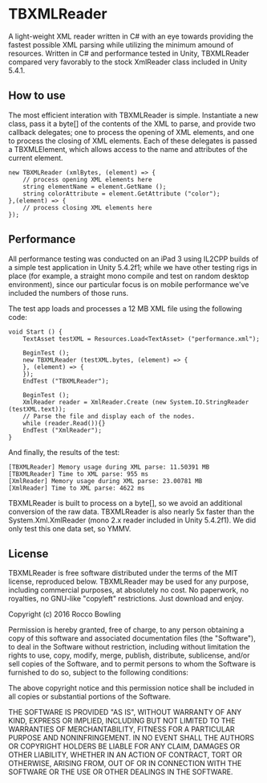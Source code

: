 # TBXMLReader

A light-weight XML reader written in C# with an eye towards providing the fastest possible XML parsing while utilizing the minimum amound of resources. Written in C# and performance tested in Unity, TBXMLReader compared very favorably to the stock XmlReader class included in Unity 5.4.1.

## How to use

The most efficient interation with TBXMLReader is simple. Instantiate a new class, pass it a byte[] of the contents of the XML to parse, and provide two callback delegates; one to process the opening of XML elements, and one to process the closing of XML elements. Each of these delegates is passed a TBXMLElement, which allows access to the name and attributes of the current element.

````
new TBXMLReader (xmlBytes, (element) => {
	// process opening XML elements here
	string elementName = element.GetName ();
	string colorAttribute = element.GetAttribute ("color");
},(element) => {
	// process closing XML elements here
});
````


## Performance

All performance testing was conducted on an iPad 3 using IL2CPP builds of a simple test application in Unity 5.4.2f1; while we have other testing rigs in place (for example, a straight mono compile and test on random desktop environment), since our particular focus is on mobile performance we've included the numbers of those runs.

The test app loads and processes a 12 MB XML file using the following code:

````
void Start () {
	TextAsset testXML = Resources.Load<TextAsset> ("performance.xml");

	BeginTest ();
	new TBXMLReader (testXML.bytes, (element) => {
	}, (element) => {
	});
	EndTest ("TBXMLReader");

	BeginTest ();
	XmlReader reader = XmlReader.Create (new System.IO.StringReader (testXML.text));
	// Parse the file and display each of the nodes.
	while (reader.Read()){}
	EndTest ("XmlReader");
}
````

And finally, the results of the test:

```
[TBXMLReader] Memory usage during XML parse: 11.50391 MB
[TBXMLReader] Time to XML parse: 955 ms
[XmlReader] Memory usage during XML parse: 23.00781 MB
[XmlReader] Time to XML parse: 4622 ms
```

TBXMLReader is built to process on a byte[], so we avoid an additional conversion of the raw data. TBXMLReader is also nearly 5x faster than the System.Xml.XmlReader (mono 2.x reader included in Unity 5.4.2f1). We did only test this one data set, so YMMV.


## License

TBXMLReader is free software distributed under the terms of the MIT license, reproduced below. TBXMLReader may be used for any purpose, including commercial purposes, at absolutely no cost. No paperwork, no royalties, no GNU-like "copyleft" restrictions. Just download and enjoy.

Copyright (c) 2016 Rocco Bowling

Permission is hereby granted, free of charge, to any person obtaining a copy of this software and associated documentation files (the "Software"), to deal in the Software without restriction, including without limitation the rights to use, copy, modify, merge, publish, distribute, sublicense, and/or sell copies of the Software, and to permit persons to whom the Software is furnished to do so, subject to the following conditions:

The above copyright notice and this permission notice shall be included in all copies or substantial portions of the Software.

THE SOFTWARE IS PROVIDED "AS IS", WITHOUT WARRANTY OF ANY KIND, EXPRESS OR IMPLIED, INCLUDING BUT NOT LIMITED TO THE WARRANTIES OF MERCHANTABILITY, FITNESS FOR A PARTICULAR PURPOSE AND NONINFRINGEMENT. IN NO EVENT SHALL THE AUTHORS OR COPYRIGHT HOLDERS BE LIABLE FOR ANY CLAIM, DAMAGES OR OTHER LIABILITY, WHETHER IN AN ACTION OF CONTRACT, TORT OR OTHERWISE, ARISING FROM, OUT OF OR IN CONNECTION WITH THE SOFTWARE OR THE USE OR OTHER DEALINGS IN THE SOFTWARE.